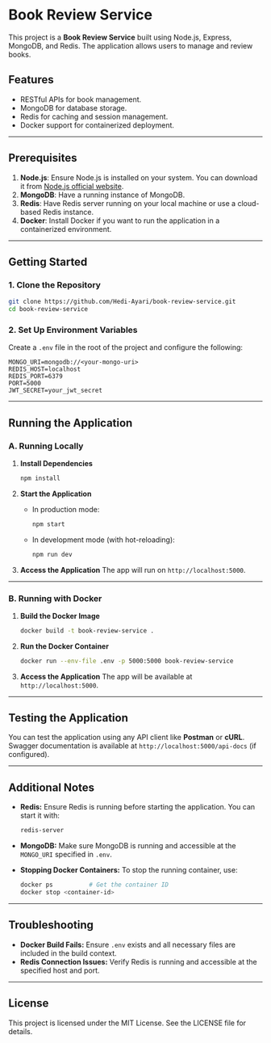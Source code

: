 
# Book Review Service

This project is a **Book Review Service** built using Node.js, Express, MongoDB, and Redis. The application allows users to manage and review books. 

## Features
- RESTful APIs for book management.
- MongoDB for database storage.
- Redis for caching and session management.
- Docker support for containerized deployment.

---

## Prerequisites

1. **Node.js**: Ensure Node.js is installed on your system. You can download it from [Node.js official website](https://nodejs.org/).
2. **MongoDB**: Have a running instance of MongoDB.
3. **Redis**: Have Redis server running on your local machine or use a cloud-based Redis instance.
4. **Docker**: Install Docker if you want to run the application in a containerized environment.

---

## Getting Started

### 1. Clone the Repository
```bash
git clone https://github.com/Hedi-Ayari/book-review-service.git
cd book-review-service
```

### 2. Set Up Environment Variables
Create a `.env` file in the root of the project and configure the following:
```env
MONGO_URI=mongodb://<your-mongo-uri>
REDIS_HOST=localhost
REDIS_PORT=6379
PORT=5000
JWT_SECRET=your_jwt_secret
```

---

## Running the Application

### A. Running Locally

1. **Install Dependencies**
   ```bash
   npm install
   ```

2. **Start the Application**
   - In production mode:
     ```bash
     npm start
     ```
   - In development mode (with hot-reloading):
     ```bash
     npm run dev
     ```

3. **Access the Application**
   The app will run on `http://localhost:5000`.

---

### B. Running with Docker

1. **Build the Docker Image**
   ```bash
   docker build -t book-review-service .
   ```

2. **Run the Docker Container**
   ```bash
   docker run --env-file .env -p 5000:5000 book-review-service
   ```

3. **Access the Application**
   The app will be available at `http://localhost:5000`.

---

## Testing the Application

You can test the application using any API client like **Postman** or **cURL**.  
Swagger documentation is available at `http://localhost:5000/api-docs` (if configured).

---

## Additional Notes

- **Redis:** Ensure Redis is running before starting the application. You can start it with:
  ```bash
  redis-server
  ```

- **MongoDB:** Make sure MongoDB is running and accessible at the `MONGO_URI` specified in `.env`.

- **Stopping Docker Containers:** To stop the running container, use:
  ```bash
  docker ps          # Get the container ID
  docker stop <container-id>
  ```

---

## Troubleshooting

- **Docker Build Fails:** Ensure `.env` exists and all necessary files are included in the build context.
- **Redis Connection Issues:** Verify Redis is running and accessible at the specified host and port.

---

## License
This project is licensed under the MIT License. See the LICENSE file for details.
